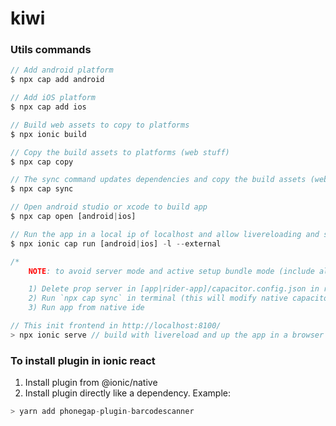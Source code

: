 # kiwi

### Utils commands

```javascript
// Add android platform
$ npx cap add android

// Add iOS platform
$ npx cap add ios

// Build web assets to copy to platforms
$ npx ionic build

// Copy the build assets to platforms (web stuff)
$ npx cap copy

// The sync command updates dependencies and copy the build assets (web and native stuff)
$ npx cap sync

// Open android studio or xcode to build app
$ npx cap open [android|ios]

// Run the app in a local ip of localhost and allow livereloading and sync files
$ npx ionic cap run [android|ios] -l --external

/*
    NOTE: to avoid server mode and active setup bundle mode (include all web files in app and get up app without local server)

    1) Delete prop server in [app|rider-app]/capacitor.config.json in root
    2) Run `npx cap sync` in terminal (this will modify native capacitor files)
    3) Run app from native ide
```

```javascript
// This init frontend in http://localhost:8100/
> npx ionic serve // build with livereload and up the app in a browser
```

### To install plugin in ionic react

1. Install plugin from @ionic/native
2. Install plugin directly like a dependency. Example:

```javascript
> yarn add phonegap-plugin-barcodescanner
```

